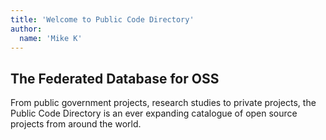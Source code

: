 ```yaml
---
title: 'Welcome to Public Code Directory'
author:
  name: 'Mike K'
---
```


## The Federated Database for OSS

From public government projects, research studies to private projects, the Public Code Directory is an ever expanding catalogue of open source projects from around the world.
